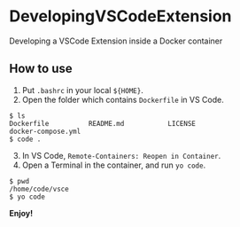 # DevelopingVSCodeExtension
Developing a VSCode Extension inside a Docker container

## How to use
1. Put `.bashrc` in your local `${HOME}`.
2. Open the folder which contains `Dockerfile` in VS Code.
```
$ ls
Dockerfile          README.md           LICENSE
docker-compose.yml
$ code .
```
3. In VS Code, `Remote-Containers: Reopen in Container`.
4. Open a Terminal in the container, and run `yo code`.
```
$ pwd
/home/code/vsce
$ yo code
```
**Enjoy!**
